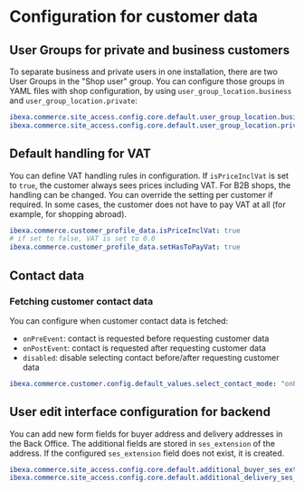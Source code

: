 # Configuration for customer data

## User Groups for private and business customers

To separate business and private users in one installation, there are two User Groups in the "Shop user" group.
You can configure those groups in YAML files with shop configuration, by using `user_group_location.business` and `user_group_location.private`:

``` yaml
ibexa.commerce.site_access.config.core.default.user_group_location.business: 385
ibexa.commerce.site_access.config.core.default.user_group_location.private: 388
```

## Default handling for VAT

You can define VAT handling rules in configuration.
If `isPriceInclVat` is set to `true`, the customer always sees prices including VAT.
For B2B shops, the handling can be changed.
You can override the setting per customer if required.
In some cases, the customer does not have to pay VAT at all (for example, for shopping abroad).

``` yaml
ibexa.commerce.customer_profile_data.isPriceInclVat: true
# if set to false, VAT is set to 0.0
ibexa.commerce.customer_profile_data.setHasToPayVat: true
```

## Contact data

### Fetching customer contact data

You can configure when customer contact data is fetched:

- `onPreEvent`: contact is requested before requesting customer data
- `onPostEvent`: contact is requested after requesting customer data
- `disabled`: disable selecting contact before/after requesting customer data

``` yaml
ibexa.commerce.customer.config.default_values.select_contact_mode: "onPostEvent"
```

## User edit interface configuration for backend

You can add new form fields for buyer address and delivery addresses in the Back Office.
The additional fields are stored in `ses_extension` of the address.
If the configured `ses_extension` field does not exist, it is created.

``` yaml
ibexa.commerce.site_access.config.core.default.additional_buyer_ses_extension_form_fields: ['custom_field']
ibexa.commerce.site_access.config.core.default.additional_delivery_ses_extension_form_fields: ['custom_field_2']
```
